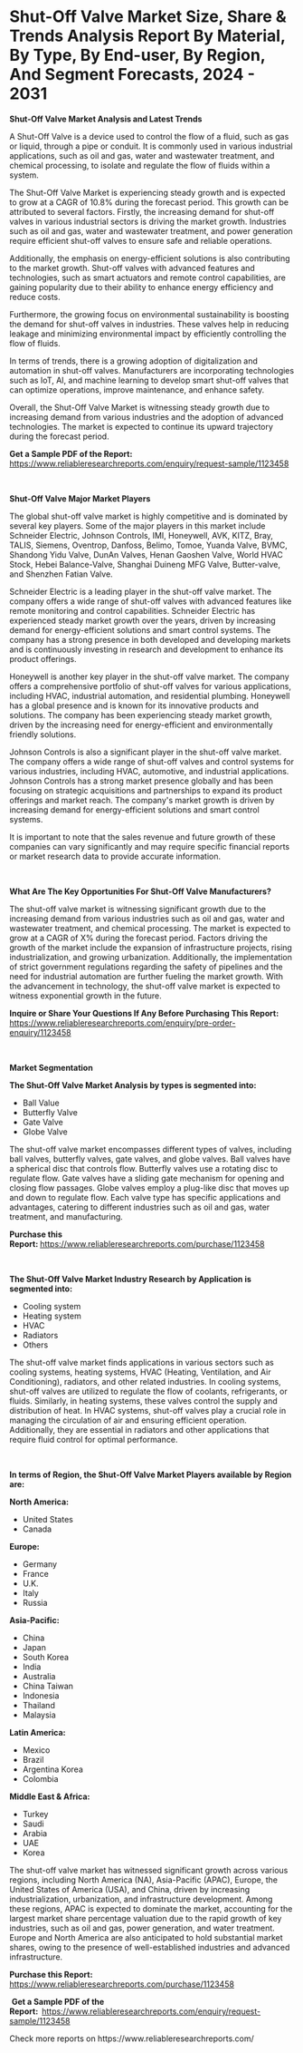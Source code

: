 <p><h1>Shut-Off Valve Market Size, Share & Trends Analysis Report By Material, By Type, By End-user, By Region, And Segment Forecasts, 2024 - 2031</h1></p><p><strong>Shut-Off Valve Market Analysis and Latest Trends</strong></p>
<p><p>A Shut-Off Valve is a device used to control the flow of a fluid, such as gas or liquid, through a pipe or conduit. It is commonly used in various industrial applications, such as oil and gas, water and wastewater treatment, and chemical processing, to isolate and regulate the flow of fluids within a system.</p><p>The Shut-Off Valve Market is experiencing steady growth and is expected to grow at a CAGR of 10.8% during the forecast period. This growth can be attributed to several factors. Firstly, the increasing demand for shut-off valves in various industrial sectors is driving the market growth. Industries such as oil and gas, water and wastewater treatment, and power generation require efficient shut-off valves to ensure safe and reliable operations.</p><p>Additionally, the emphasis on energy-efficient solutions is also contributing to the market growth. Shut-off valves with advanced features and technologies, such as smart actuators and remote control capabilities, are gaining popularity due to their ability to enhance energy efficiency and reduce costs.</p><p>Furthermore, the growing focus on environmental sustainability is boosting the demand for shut-off valves in industries. These valves help in reducing leakage and minimizing environmental impact by efficiently controlling the flow of fluids.</p><p>In terms of trends, there is a growing adoption of digitalization and automation in shut-off valves. Manufacturers are incorporating technologies such as IoT, AI, and machine learning to develop smart shut-off valves that can optimize operations, improve maintenance, and enhance safety.</p><p>Overall, the Shut-Off Valve Market is witnessing steady growth due to increasing demand from various industries and the adoption of advanced technologies. The market is expected to continue its upward trajectory during the forecast period.</p></p>
<p><strong>Get a Sample PDF of the Report:&nbsp;</strong> <a href="https://www.reliableresearchreports.com/enquiry/request-sample/1123458">https://www.reliableresearchreports.com/enquiry/request-sample/1123458</a></p>
<p>&nbsp;</p>
<p><strong>Shut-Off Valve Major Market Players</strong></p>
<p><p>The global shut-off valve market is highly competitive and is dominated by several key players. Some of the major players in this market include Schneider Electric, Johnson Controls, IMI, Honeywell, AVK, KITZ, Bray, TALIS, Siemens, Oventrop, Danfoss, Belimo, Tomoe, Yuanda Valve, BVMC, Shandong Yidu Valve, DunAn Valves, Henan Gaoshen Valve, World HVAC Stock, Hebei Balance-Valve, Shanghai Duineng MFG Valve, Butter-valve, and Shenzhen Fatian Valve.</p><p>Schneider Electric is a leading player in the shut-off valve market. The company offers a wide range of shut-off valves with advanced features like remote monitoring and control capabilities. Schneider Electric has experienced steady market growth over the years, driven by increasing demand for energy-efficient solutions and smart control systems. The company has a strong presence in both developed and developing markets and is continuously investing in research and development to enhance its product offerings.</p><p>Honeywell is another key player in the shut-off valve market. The company offers a comprehensive portfolio of shut-off valves for various applications, including HVAC, industrial automation, and residential plumbing. Honeywell has a global presence and is known for its innovative products and solutions. The company has been experiencing steady market growth, driven by the increasing need for energy-efficient and environmentally friendly solutions.</p><p>Johnson Controls is also a significant player in the shut-off valve market. The company offers a wide range of shut-off valves and control systems for various industries, including HVAC, automotive, and industrial applications. Johnson Controls has a strong market presence globally and has been focusing on strategic acquisitions and partnerships to expand its product offerings and market reach. The company's market growth is driven by increasing demand for energy-efficient solutions and smart control systems.</p><p>It is important to note that the sales revenue and future growth of these companies can vary significantly and may require specific financial reports or market research data to provide accurate information.</p></p>
<p>&nbsp;</p>
<p><strong>What Are The Key Opportunities For Shut-Off Valve Manufacturers?</strong></p>
<p><p>The shut-off valve market is witnessing significant growth due to the increasing demand from various industries such as oil and gas, water and wastewater treatment, and chemical processing. The market is expected to grow at a CAGR of X% during the forecast period. Factors driving the growth of the market include the expansion of infrastructure projects, rising industrialization, and growing urbanization. Additionally, the implementation of strict government regulations regarding the safety of pipelines and the need for industrial automation are further fueling the market growth. With the advancement in technology, the shut-off valve market is expected to witness exponential growth in the future.</p></p>
<p><strong>Inquire or Share Your Questions If Any Before Purchasing This Report:</strong> <a href="https://www.reliableresearchreports.com/enquiry/pre-order-enquiry/1123458">https://www.reliableresearchreports.com/enquiry/pre-order-enquiry/1123458</a></p>
<p>&nbsp;</p>
<p><strong>Market Segmentation</strong></p>
<p><strong>The Shut-Off Valve Market Analysis by types is segmented into:</strong></p>
<p><ul><li>Ball Value</li><li>Butterfly Valve</li><li>Gate Valve</li><li>Globe Valve</li></ul></p>
<p><p>The shut-off valve market encompasses different types of valves, including ball valves, butterfly valves, gate valves, and globe valves. Ball valves have a spherical disc that controls flow. Butterfly valves use a rotating disc to regulate flow. Gate valves have a sliding gate mechanism for opening and closing flow passages. Globe valves employ a plug-like disc that moves up and down to regulate flow. Each valve type has specific applications and advantages, catering to different industries such as oil and gas, water treatment, and manufacturing.</p></p>
<p><strong>Purchase this Report:&nbsp;</strong><a href="https://www.reliableresearchreports.com/purchase/1123458">https://www.reliableresearchreports.com/purchase/1123458</a></p>
<p>&nbsp;</p>
<p><strong>The Shut-Off Valve Market Industry Research by Application is segmented into:</strong></p>
<p><ul><li>Cooling system</li><li>Heating system</li><li>HVAC</li><li>Radiators</li><li>Others</li></ul></p>
<p><p>The shut-off valve market finds applications in various sectors such as cooling systems, heating systems, HVAC (Heating, Ventilation, and Air Conditioning), radiators, and other related industries. In cooling systems, shut-off valves are utilized to regulate the flow of coolants, refrigerants, or fluids. Similarly, in heating systems, these valves control the supply and distribution of heat. In HVAC systems, shut-off valves play a crucial role in managing the circulation of air and ensuring efficient operation. Additionally, they are essential in radiators and other applications that require fluid control for optimal performance.</p></p>
<p>&nbsp;</p>
<p><strong>In terms of Region, the Shut-Off Valve Market Players available by Region are:</strong></p>
<p>
    <p> <strong> North America: </strong>
        <ul>
            <li>United States</li>
            <li>Canada</li>
        </ul>
        </p> 
    <p> <strong> Europe: </strong>
        <ul>
            <li>Germany</li>
            <li>France</li>
            <li>U.K.</li>
            <li>Italy</li>
            <li>Russia</li>
        </ul>
        </p> 
    <p> <strong> Asia-Pacific: </strong>
        <ul>
            <li>China</li>
            <li>Japan</li>
            <li>South Korea</li>
            <li>India</li>
            <li>Australia</li>
            <li>China Taiwan</li>
            <li>Indonesia</li>
            <li>Thailand</li>
            <li>Malaysia</li>
        </ul>
        </p> 
    <p> <strong> Latin America: </strong>
        <ul>
            <li>Mexico</li>
            <li>Brazil</li>
            <li>Argentina Korea</li>
            <li>Colombia</li>
        </ul>
        </p> 
    <p> <strong> Middle East & Africa: </strong>
        <ul>
            <li>Turkey</li>
            <li>Saudi</li>
            <li>Arabia</li>
            <li>UAE</li>
            <li>Korea</li>
        </ul>
    </p>
    </p>
<p><p>The shut-off valve market has witnessed significant growth across various regions, including North America (NA), Asia-Pacific (APAC), Europe, the United States of America (USA), and China, driven by increasing industrialization, urbanization, and infrastructure development. Among these regions, APAC is expected to dominate the market, accounting for the largest market share percentage valuation due to the rapid growth of key industries, such as oil and gas, power generation, and water treatment. Europe and North America are also anticipated to hold substantial market shares, owing to the presence of well-established industries and advanced infrastructure.</p></p>
<p><strong>Purchase this Report: </strong><a href="https://www.reliableresearchreports.com/purchase/1123458">https://www.reliableresearchreports.com/purchase/1123458</a></p>
<p>&nbsp;<strong>Get a Sample PDF of the Report:&nbsp;&nbsp;</strong><a href="https://www.reliableresearchreports.com/enquiry/request-sample/1123458">https://www.reliableresearchreports.com/enquiry/request-sample/1123458</a></p>
<p><strong></strong></p>
<p>Check more reports on https://www.reliableresearchreports.com/</p>